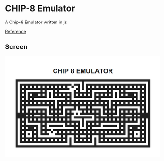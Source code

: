 # CHIP-8 Emulator

A Chip-8 Emulator written in js

[Reference](http://devernay.free.fr/hacks/chip8/C8TECH10.HTM)

## Screen

![](./screenshot.png)

